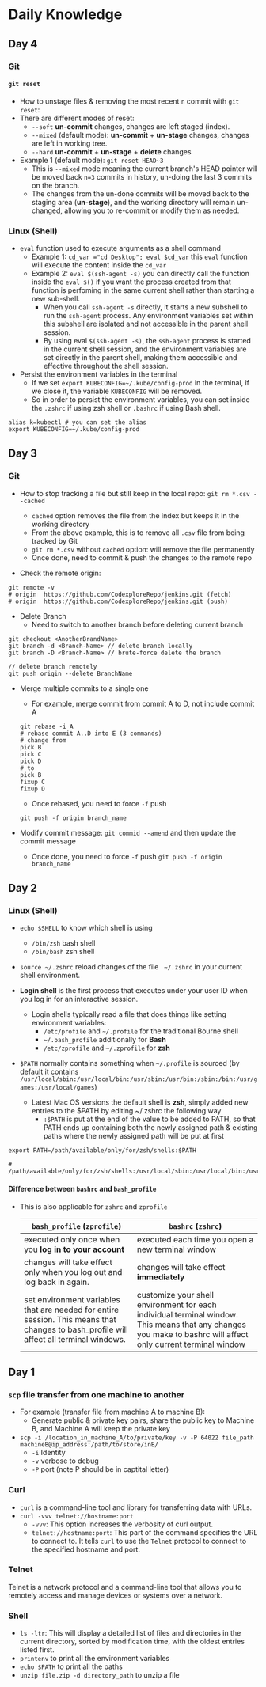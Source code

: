 # Daily Knowledge

## Day 4

### Git

#### `git reset`

- How to unstage files & removing the most recent `n` commit with `git reset`:
- There are different modes of reset:
  - `--soft` **un-commit** changes, changes are left staged (index).
  - `--mixed` (default mode): **un-commit** + **un-stage** changes, changes are left in working tree.
  - `--hard` **un-commit** + **un-stage** + **delete** changes
- Example 1 (default mode): `git reset HEAD~3`
  - This is `--mixed` mode meaning the current branch's HEAD pointer will be moved back `n=3` commits in history, un-doing the last 3 commits on the branch.
  - The changes from the un-done commits will be moved back to the staging area (**un-stage**), and the working directory will remain un-changed, allowing you to re-commit or modify them as needed.

### Linux (Shell)

- `eval` function used to execute arguments as a shell command
  - Example 1: `cd_var ="cd Desktop"; eval $cd_var` this `eval` function will execute the content inside the `cd_var`
  - Example 2: `eval $(ssh-agent -s)` you can directly call the function inside the `eval $()` if you want the process created from that function is perfoming in the same current shell rather than starting a new sub-shell.
    - When you call `ssh-agent -s` directly, it starts a new subshell to run the `ssh-agent` process. Any environment variables set within this subshell are isolated and not accessible in the parent shell session.
    - By using eval `$(ssh-agent -s)`, the `ssh-agent` process is started in the current shell session, and the environment variables are set directly in the parent shell, making them accessible and effective throughout the shell session.
- Persist the environment variables in the terminal
  - If we set `export KUBECONFIG=~/.kube/config-prod` in the terminal, if we close it, the variable `KUBECONFIG` will be removed.
  - So in order to persist the environment variables, you can set inside the `.zshrc` if using zsh shell or `.bashrc` if using Bash shell.

```Shell
alias k=kubectl # you can set the alias
export KUBECONFIG=~/.kube/config-prod
```

## Day 3

### Git

- How to stop tracking a file but still keep in the local repo: `git rm *.csv --cached`

  - `cached` option removes the file from the index but keeps it in the working directory
  - From the above example, this is to remove all `.csv` file from being tracked by Git
  - `git rm *.csv` without `cached` option: will remove the file permanently
  - Once done, need to commit & push the changes to the remote repo

- Check the remote origin:

```shell
git remote -v
# origin  https://github.com/CodexploreRepo/jenkins.git (fetch)
# origin  https://github.com/CodexploreRepo/jenkins.git (push)
```

- Delete Branch
  - Need to switch to another branch before deleting current branch

```git
git checkout <AnotherBrandName>
git branch -d <Branch-Name> // delete branch locally
git branch -D <Branch-Name> // brute-force delete the branch

// delete branch remotely
git push origin --delete BranchName
```

- Merge multiple commits to a single one

  - For example, merge commit from commit A to D, not include commit A

  ```git
  git rebase -i A
  # rebase commit A..D into E (3 commands)
  # change from
  pick B
  pick C
  pick D
  # to
  pick B
  fixup C
  fixup D
  ```

  - Once rebased, you need to force `-f` push

  ```git
  git push -f origin branch_name
  ```

- Modify commit message: `git commid --amend` and then update the commit message
  - Once done, you need to force `-f` push `git push -f origin branch_name`

## Day 2

### Linux (Shell)

- `echo $SHELL` to know which shell is using
  - `/bin/zsh` bash shell
  - `/bin/bash` zsh shell
- `source ~/.zshrc` reload changes of the file ` ~/.zshrc` in your current shell environment.

- **Login shell** is the first process that executes under your user ID when you log in for an interactive session.
  - Login shells typically read a file that does things like setting environment variables:
    - `/etc/profile` and `~/.profile` for the traditional Bourne shell
    - `~/.bash_profile` additionally for **Bash**
    - `/etc/zprofile` and `~/.zprofile` for **zsh**
- `$PATH` normally contains something when `~/.profile` is sourced (by default it contains `/usr/local/sbin:/usr/local/bin:/usr/sbin:/usr/bin:/sbin:/bin:/usr/games:/usr/local/games`)
  - Latest Mac OS versions the default shell is **zsh**, simply added new entries to the $PATH by editing ~/.zshrc the following way
    - `:$PATH` is put at the end of the value to be added to PATH, so that PATH ends up containing both the newly assigned path & existing paths where the newly assigned path will be put at first

```Shell
export PATH=/path/available/only/for/zsh/shells:$PATH

# /path/available/only/for/zsh/shells:/usr/local/sbin:/usr/local/bin:/usr/sbin:/usr/bin:/sbin:/bin:/usr/games:/usr/local/games`
```

#### Difference between `bashrc` and `bash_profile`

- This is also applicable for `zshrc` and `zprofile`

  | `bash_profile` (`zprofile`)                                                                                                             | `bashrc` (`zshrc`)                                                                                                                                            |
  | --------------------------------------------------------------------------------------------------------------------------------------- | ------------------------------------------------------------------------------------------------------------------------------------------------------------- |
  | executed only once when you **log in to your account**                                                                                  | executed each time you open a new terminal window                                                                                                             |
  | changes will take effect only when you log out and log back in again.                                                                   | changes will take effect **immediately**                                                                                                                      |
  | set environment variables that are needed for entire session. This means that changes to bash_profile will affect all terminal windows. | customize your shell environment for each individual terminal window. This means that any changes you make to bashrc will affect only current terminal window |

## Day 1

### `scp` file transfer from one machine to another

- For example (transfer file from machine A to machine B):
  - Generate public & private key pairs, share the public key to Machine B, and Machine A will keep the private key
- `scp -i /location_in_machine_A/to/private/key -v -P 64022 file_path machineB@ip_address:/path/to/store/inB/`
  - `-i` Identity
  - `-v` verbose to debug
  - `-P` port (note P should be in captital letter)

### Curl

- `curl` is a command-line tool and library for transferring data with URLs.
- `curl -vvv telnet://hostname:port`
  - `-vvv`: This option increases the verbosity of curl output.
  - `telnet://hostname:port`: This part of the command specifies the URL to connect to. It tells `curl` to use the `Telnet` protocol to connect to the specified hostname and port.

### Telnet

Telnet is a network protocol and a command-line tool that allows you to remotely access and manage devices or systems over a network.

### Shell

- `ls -ltr`: This will display a detailed list of files and directories in the current directory, sorted by modification time, with the oldest entries listed first.
- `printenv` to print all the environment variables
- `echo $PATH` to print all the paths
- `unzip file.zip -d directory_path` to unzip a file
